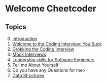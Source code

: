 
# Welcome Cheetcoder



## Topics

0. [Introduction](markdown/introduction.md)
1. [Welcome to the Coding Interview: You Suck](markdown/yousuck.md)
2. [Grokking the Coding interview](markdown/grokking.md)
3. [Mock Interviews](markdown/mock_interviews.md)
4. [Leadership skills for Software Engineers](markdown/leadership.md)
5. Tell me About Yourself
6. Do you have any Questions for me>
7. [Data Structures](markdown/data_structures.md)


